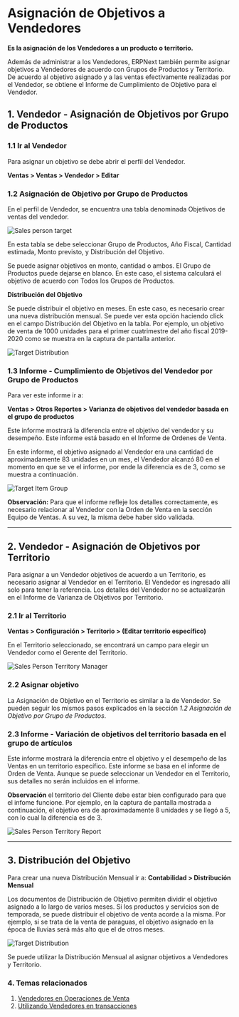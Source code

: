 <!-- add-breadcrumbs -->
# Asignación de Objetivos a Vendedores

**Es la asignación de los Vendedores a un producto o territorio.**

Además de administrar a los Vendedores, ERPNext también permite asignar objetivos a Vendedores de acuerdo con Grupos de Productos y Territorio. De acuerdo al objetivo asignado y a las ventas efectivamente realizadas por el Vendedor, se obtiene el Informe de Cumplimiento de Objetivo para el Vendedor. 

## 1. Vendedor - Asignación de Objetivos por Grupo de Productos 

### 1.1 Ir al Vendedor 

Para asignar un objetivo se debe abrir el perfil del Vendedor. 

**Ventas > Ventas > Vendedor > Editar**

### 1.2 Asignación de Objetivo por Grupo de Productos

En el perfil de Vendedor, se encuentra una tabla denominada Objetivos de ventas del vendedor. 

<img class="screenshot" alt="Sales person target" src="{{docs_base_url}}/assets/img/selling/sales-person-target-item-group.png">

En esta tabla se debe seleccionar Grupo de Productos, Año Fiscal, Cantidad estimada, Monto previsto, y Distribución del Objetivo.  

Se puede asignar objetivos en monto, cantidad o ambos. El Grupo de Productos puede dejarse en blanco. En este caso, el sistema calculará el objetivo de acuerdo con Todos los Grupos de Productos. 

**Distribución del Objetivo**

Se puede distribuir el objetivo en meses. En este caso, es necesario crear una nueva distribución mensual. Se puede ver esta opción haciendo click en el campo Distribución del Objetivo en la tabla. Por ejemplo, un objetivo de venta de 1000 unidades para el primer cuatrimestre del año fiscal 2019-2020 como se muestra en la captura de pantalla anterior.

<img class="screenshot" alt="Target Distribution" src="{{docs_base_url}}/assets/img/selling/sales-person-target-distribution.png">

### 1.3 Informe - Cumplimiento de Objetivos del Vendedor por Grupo de Productos

Para ver este informe ir a: 

**Ventas > Otros Reportes > Varianza de objetivos del vendedor basada en el grupo de productos**

Este informe mostrará la diferencia entre el objetivo del vendedor y su desempeño. Este informe está basado en el Informe de Ordenes de Venta. 

En este informe, el objetivo asignado al Vendedor era una cantidad de aproximadamente 83 unidades en un mes, el Vendedor alcanzó 80 en el momento en que se ve el informe, por ende la diferencia es de 3, como se muestra a continuación. 

<img class="screenshot" alt="Target Item Group" src="{{docs_base_url}}/assets/img/selling/sales-person-item-group-report.png">

**Observación:** Para que el informe refleje los detalles correctamente, es necesario relacionar al Vendedor con la Orden de Venta en la sección Equipo de Ventas. A su vez, la misma debe haber sido validada. 

---

## 2. Vendedor - Asignación de Objetivos por Territorio 

Para asignar a un Vendedor objetivos de acuerdo a un Territorio, es necesario asignar al Vendedor en el Territorio. El Vendedor es ingresado allí solo para tener la referencia. Los detalles del Vendedor no se actualizarán en el Informe de Varianza de Objetivos por Territorio.

### 2.1 Ir al Territorio

**Ventas > Configuración > Territorio > (Editar territorio específico)**

En el Territorio seleccionado, se encontrará un campo para elegir un Vendedor como el Gerente del Territorio. 

<img class="screenshot" alt="Sales Person Territory Manager" src="{{docs_base_url}}/assets/img/selling/sales-person-territory-manager.png">

### 2.2 Asignar objetivo

La Asignación de Objetivo en el Territorio es similar a la de Vendedor. Se pueden seguir los mismos pasos explicados en la sección  _1.2 Asignación de Objetivo por Grupo de Productos_. 

### 2.3 Informe - Variación de objetivos del territorio basada en el grupo de artículos 

Este informe mostrará la diferencia entre el objetivo y el desempeño de las Ventas en un territorio específico. Este informe se basa en el informe de Orden de Venta. Aunque se puede seleccionar un Vendedor en el Territorio, sus detalles no serán incluidos en el informe. 

**Observación** el territorio del Cliente debe estar bien configurado para que el infome funcione. Por ejemplo, en la captura de pantalla mostrada a continuación, el objetivo era de aproximadamente 8 unidades y se llegó a 5, con lo cual la diferencia es de 3. 

<img class="screenshot" alt="Sales Person Territory Report" src="{{docs_base_url}}/assets/img/selling/sales-person-territory-report.png">

---

## 3. Distribución del Objetivo

Para crear una nueva Distribución Mensual ir a: 
**Contabilidad > Distribución Mensual**

Los documentos de Distribución de Objetivo permiten dividir el objetivo asignado a lo largo de varios meses. Si los productos y servicios son de temporada, se puede distribuir el objetivo de venta acorde a la misma. Por ejemplo, si se trata de la venta de paraguas, el objetivo asignado en la época de lluvias será más alto que el de otros meses. 

<img class="screenshot" alt="Target Distribution" src="{{docs_base_url}}/assets/img/selling/target-distribution.png">

Se puede utilizar la Distribución Mensual al asignar objetivos a Vendedores y Territorio.

### 4. Temas relacionados
1. [Vendedores en Operaciones de Venta](/docs/user/manual/es/selling/articles/sales-persons-in-the-sales-transactions)
1. [Utilizando Vendedores en transacciones](/docs/user/manual/es/selling/articles/sales-persons-in-the-sales-transactions)
